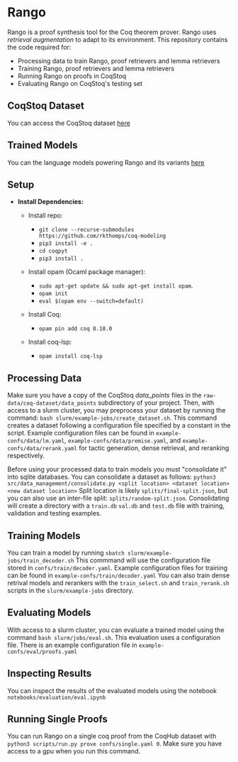 # Rango
Rango is a proof synthesis tool for the Coq theorem prover.
Rango uses _retrieval augmentation_ to adapt to its environment.
This repository contains the code required for:
- Processing data to train Rango, proof retrievers and lemma retrievers
- Training Rango, proof retrievers and lemma retrievers
- Running Rango on proofs in CoqStoq
- Evaluating Rango on CoqStoq's testing set

## CoqStoq Dataset
You can access the CoqStoq dataset [here](https://zenodo.org/records/13188269?token=eyJhbGciOiJIUzUxMiIsImlhdCI6MTcyMjY3MDg5MiwiZXhwIjoxNzM1Njg5NTk5fQ.eyJpZCI6ImRmNmVjMDViLWE1NGUtNDMwOC1hNWEzLTkyOWFlNDRlNWY2ZSIsImRhdGEiOnt9LCJyYW5kb20iOiI1ZDk1Y2U3ZjAzNDJkZjJhYmU3YzBjNTJlMDZhYjc1OCJ9.y7SD3bDwFfPidOQcD-GshfMrEg5yhv0OsxdNC5Up148Xq4_483Yn69Lb3hYhSO3hP_0jkAZ4gJU0ODRIurz2NQ)

## Trained Models
You can the language models powering Rango and its variants [here](https://zenodo.org/records/13190944?token=eyJhbGciOiJIUzUxMiIsImlhdCI6MTcyMjY3NzIyOCwiZXhwIjoxNzM1Njg5NTk5fQ.eyJpZCI6ImNjODA2M2MwLTFlNDYtNDljZS05ZjkzLTAxYWNiYjhhMGY0ZSIsImRhdGEiOnt9LCJyYW5kb20iOiJjNDA2ZmVjNzhmMWRkNzAzNzVmNDRjOWJhMTIxNzY4OSJ9.AY9p1oeV_I4L44MQRDHTgpQU9xlDKbK805zLo22wZ9GZZQTKvfbB8mWxFuqjHSMLswLeT_5CuvS_M9vZa12lMw)

## Setup
- **Install Dependencies:**
    - Install repo:
      - `git clone --recurse-submodules https://github.com/rkthomps/coq-modeling`
      - `pip3 install -e .`
      - `cd coqpyt`
      - `pip3 install .`
        
    - Install opam (Ocaml package manager):
      - `sudo apt-get update && sudo apt-get install opam`.
      - `opam init`
      - `eval $(opam env --switch=default)`
     
    - Install Coq:
      - `opam pin add coq 8.18.0`
        
    - Install coq-lsp:
      - `opam install coq-lsp`


## Processing Data
Make sure you have a copy of the CoqStoq _data_points_ files in the `raw-data/coq-dataset/data_points` subdirectory of your project.
Then, with access to a slurm cluster, you may preprocess your dataset by running the command:
`bash slurm/example-jobs/create_dataset.sh`. This command creates a dataset following a configuration file specified by a constant in the script. 
Example configuration files can be found in `example-confs/data/lm.yaml`, `example-confs/data/premise.yaml`, and `example-confs/data/rerank.yaml` for tactic generation, dense retrieval, and reranking respectively.

Before using your processed data to train models you must "consolidate it" into sqlite databases. 
You can consolidate a dataset as follows: `python3 src/data_management/consolidate.py <split location> <dataset location> <new dataset location>`
Split location is likely `splits/final-split.json`, but you can also use an inter-file split: `splits/random-split.json`. 
Consolidating will create a directory with a `train.db` `val.db` and `test.db` file with training, validation and testing examples.

## Training Models
You can train a model by running
`sbatch slurm/example-jobs/train_decoder.sh`
This commmand will use the configuration file stored in `confs/train/decoder.yaml`. Example configuration files for training can be found in `example-confs/train/decoder.yaml`
You can also train dense retrival models and rerankers with the `train_select.sh` and `train_rerank.sh` scripts in the `slurm/example-jobs` directory.

## Evaluating Models
With access to a slurm cluster, you can evaluate a trained model using the command `bash slurm/jobs/eval.sh`.
This evaluation uses a configuration file. There is an example configuration file in `example-confs/eval/proofs.yaml`

## Inspecting Results
You can inspect the results of the evaluated models using the notebook `notebooks/evaluation/eval.ipynb`

## Running Single Proofs
You can run Rango on a single coq proof from the CoqHub dataset with `python3 scripts/run.py prove confs/single.yaml 0`. 
Make sure you have access to a gpu when you run this command. 
